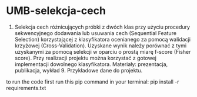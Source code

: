 # UMB-selekcja-cech

1.	Selekcja cech różnicujących próbki z dwóch klas przy użyciu procedury sekwencyjnego dodawania lub usuwania cech (Sequential Feature Selection) korzystającej z klasyfikatora ocenianego za pomocą walidacji krzyżowej (Cross-Validation). Uzyskane wynik należy porównać z tymi uzyskanymi za pomocą selekcji w oparciu o prostą miarę f-score (Fisher score). Przy realizacji projektu można korzystać z gotowej implementacji dowolnego klasyfikatora. Materiały: prezentacja, publikacja, wykład 9. Przykładowe dane do projektu.

to run the code first run this pip command in your terminal:
pip install -r requirements.txt